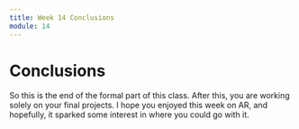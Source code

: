 ```yaml
---
title: Week 14 Conclusions
module: 14
---
```


# Conclusions

So this is the end of the formal part of this class.  After this, you are working solely on your final projects. I hope you enjoyed this week on AR, and hopefully, it sparked some interest in where you could go with it.